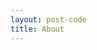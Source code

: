 ```yaml
---
layout: post-code
title: About
---
```


<div class="test_section" id='task__project_c__variables__output'></div>
